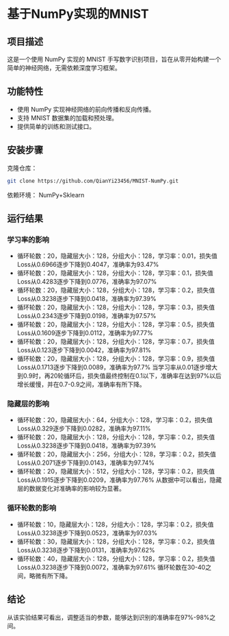 # 基于NumPy实现的MNIST
## 项目描述
这是一个使用 NumPy 实现的 MNIST 手写数字识别项目，旨在从零开始构建一个简单的神经网络，无需依赖深度学习框架。
## 功能特性
- 使用 NumPy 实现神经网络的前向传播和反向传播。
- 支持 MNIST 数据集的加载和预处理。
- 提供简单的训练和测试接口。
## 安装步骤
克隆仓库：
   ```bash
   git clone https://github.com/QianYi23456/MNIST-NumPy.git
   ```
依赖环境：
   NumPy+Sklearn
## 运行结果
### 学习率的影响
- 循环轮数：20，隐藏层大小：128，分组大小：128，学习率：0.01，损失值Loss从0.6966逐步下降到0.4047，准确率为93.47%
- 循环轮数：20，隐藏层大小：128，分组大小：128，学习率：0.1，损失值Loss从0.4283逐步下降到0.0776，准确率为97.07%
- 循环轮数：20，隐藏层大小：128，分组大小：128，学习率：0.2，损失值Loss从0.3238逐步下降到0.0418，准确率为97.39%
- 循环轮数：20，隐藏层大小：128，分组大小：128，学习率：0.3，损失值Loss从0.2343逐步下降到0.0198，准确率为97.57%
- 循环轮数：20，隐藏层大小：128，分组大小：128，学习率：0.5，损失值Loss从0.1609逐步下降到0.0112，准确率为97.77%
- 循环轮数：20，隐藏层大小：128，分组大小：128，学习率：0.7，损失值Loss从0.123逐步下降到0.0042，准确率为97.81%
- 循环轮数：20，隐藏层大小：128，分组大小：128，学习率：0.9，损失值Loss从0.1713逐步下降到0.0089，准确率为97.7%
  当学习率从0.01逐步增大到0.9时，再20轮循环后，损失值最终控制在0.1以下，准确率在达到97%以后增长缓慢，并在0.7-0.9之间，准确率有所下降。
### 隐藏层的影响
- 循环轮数：20，隐藏层大小：64，分组大小：128，学习率：0.2，损失值Loss从0.329逐步下降到0.0282，准确率为97.11%
- 循环轮数：20，隐藏层大小：128，分组大小：128，学习率：0.2，损失值Loss从0.3238逐步下降到0.0418，准确率为97.39%
- 循环轮数：20，隐藏层大小：256，分组大小：128，学习率：0.2，损失值Loss从0.2071逐步下降到0.0143，准确率为97.74%
- 循环轮数：20，隐藏层大小：512，分组大小：128，学习率：0.2，损失值Loss从0.1915逐步下降到0.0209，准确率为97.76%
  从数据中可以看出，隐藏层的数据变化对准确率的影响较为显著。
### 循环轮数的影响
- 循环轮数：10，隐藏层大小：128，分组大小：128，学习率：0.2，损失值Loss从0.3238逐步下降到0.0523，准确率为97.03%
- 循环轮数：30，隐藏层大小：128，分组大小：128，学习率：0.2，损失值Loss从0.3238逐步下降到0.0131，准确率为97.62%
- 循环轮数：40，隐藏层大小：128，分组大小：128，学习率：0.2，损失值Loss从0.3238逐步下降到0.0072，准确率为97.61%
  循环轮数在30-40之间，略微有所下降。
## 结论
从该实验结果可看出，调整适当的参数，能够达到识别的准确率在97%-98%之间。
